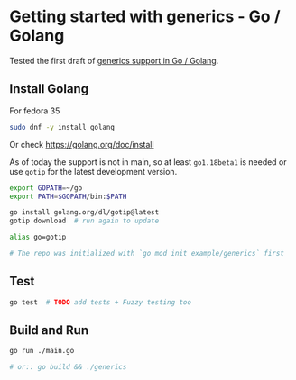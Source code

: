 # Getting started with generics - Go / Golang

Tested the first draft of [generics support in Go / Golang](https://go.dev/doc/tutorial/generics).

## Install Golang

For fedora 35
``` bash
sudo dnf -y install golang
```
Or check https://golang.org/doc/install

As of today the support is not in main, so at least `go1.18beta1` is needed or use `gotip` for the latest development version.
``` bash
export GOPATH=~/go
export PATH=$GOPATH/bin:$PATH

go install golang.org/dl/gotip@latest
gotip download  # run again to update

alias go=gotip

# The repo was initialized with `go mod init example/generics` first
```
## Test

```bash
go test  # TODO add tests + Fuzzy testing too 
```

## Build and Run

```bash
go run ./main.go

# or:: go build && ./generics
```
